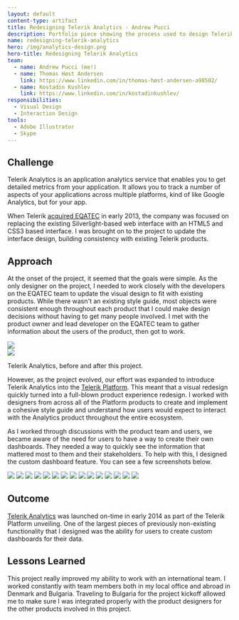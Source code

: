 ```yaml
--- 
layout: default
content-type: artifact 
title: Redesigning Telerik Analytics - Andrew Pucci 
description: Portfolio piece showing the process used to design Telerik Analytics. 
name: redesigning-telerik-analytics 
hero: /img/analytics-design.png 
hero-title: Redesigning Telerik Analytics 
team: 
  - name: Andrew Pucci (me!)
  - name: Thomas Høst Andersen
    link: https://www.linkedin.com/in/thomas-høst-andersen-a98502/
  - name: Kostadin Kushlev
    link: https://www.linkedin.com/in/kostadinkushlev/
responsibilities:
  - Visual Design
  - Interaction Design
tools:
  - Adobe Illustrator
  - Skype
---
```


## Challenge
Telerik Analytics is an application analytics service that enables you to get detailed metrics from your application. It allows you to track a number of aspects of your applications across multiple platforms, kind of like Google Analytics, but for your app. 

When Telerik [acquired EQATEC](http://thenextweb.com/insider/2013/03/07/telerik-acquires-danish-cross-platform-app-analytics-software-maker-eqatec/) in early 2013, the company was focused on replacing the existing Silverlight-based web interface with an HTML5 and CSS3 based interface. I was brought on to the project to update the interface design, building consistency with existing Telerik products.

## Approach 
At the onset of the project, it seemed that the goals were simple. As the only designer on the project, I needed to work closely with the developers on the EQATEC team to update the visual design to fit with existing products. While there wasn't an existing style guide, most objects were consistent enough throughout each product that I could make design decisions without having to get many people involved. I met with the product owner and lead developer on the EQATEC team to gather information about the users of the product, then got to work.

<div class="row">
  <div class="col l6">
    <img class="materialboxed responsive-img" data-caption="http://bristowe.com/blog/2013/10/10/eqatec-monitoring-of-windows-store-apps" src="/img/eqatec-old.png">
  </div>
  <div class="col l6">
    <img class="materialboxed responsive-img" src="/img/LiveMode.png">
  </div>
</div>
<p class="center-align">Telerik Analytics, before and after this project.</p>

However, as the project evolved, our effort was expanded to introduce Telerik Analytics into the [Telerik Platform](http://www.telerik.com/platform). This meant that a visual redesign quickly turned into a full-blown product experience redesign. I worked with designers from across all of the Platform products to create and implement a cohesive style guide and understand how users would expect to interact with the Analytics product throughout the entire ecosystem.

As I worked through discussions with the product team and users, we became aware of the need for users to have a way to create their own dashboards. They needed a way to quickly see the information that mattered most to them and their stakeholders. To help with this, I designed the custom dashboard feature. You can see a few screenshots below.

<div class="carousel carousel-slider">
    <a class="carousel-item" href="#one!"><img src="/img/CustomDashboards-01-CreateFirstDashboard.png"></a>
    <a class="carousel-item" href="#two!"><img src="/img/CustomDashboards-02-CreateDashboardModal.png"></a>
    <a class="carousel-item" href="#three!"><img src="/img/CustomDashboards-03-StartEditing.png"></a>
    <a class="carousel-item" href="#four!"><img src="/img/CustomDashboards-04-SelectFeatures.png"></a>
    <a class="carousel-item" href="#five!"><img src="/img/CustomDashboards-05-DragToGroup.png"></a>
    <a class="carousel-item" href="#six!"><img src="/img/CustomDashboards-06-DragOnTarget.png"></a>
    <a class="carousel-item" href="#seven!"><img src="/img/CustomDashboards-07-HoverOverFeature.png"></a>
    <a class="carousel-item" href="#eight!"><img src="/img/CustomDashboards-08-EditFeatureModal.png"></a>
    <a class="carousel-item" href="#nine!"><img src="/img/CustomDashboards-09-HoverOverGroup.png"></a>
    <a class="carousel-item" href="#ten!"><img src="/img/CustomDashboards-10-GroupSelected.png"></a>
    <a class="carousel-item" href="#eleven!"><img src="/img/CustomDashboards-11-DragToReorder.png"></a>
    <a class="carousel-item" href="#twelve!"><img src="/img/CustomDashboards-12-AddtoCustDash.png"></a>
    <a class="carousel-item" href="#thirteen!"><img src="/img/CustomDashboards-13-AddModal.png"></a>
    <a class="carousel-item" href="#fourteen!"><img src="/img/CustomDashboards-14-SearchFails.png"></a>
    <a class="carousel-item" href="#fifteen!"><img src="/img/CustomDashboards-15-CreateNewDashboard.png"></a>
</div>

## Outcome 
[Telerik Analytics](http://www.telerik.com/analytics) was launched on-time in early 2014 as part of the Telerik Platform unveiling. One of the largest pieces of previously non-existing functionality that I designed was the ability for users to create custom dashboards for their data.

## Lessons Learned 
This project really improved my ability to work with an international team. I worked constantly with team members both in my local office and abroad in Denmark and Bulgaria. Traveling to Bulgaria for the project kickoff allowed me to make sure I was integrated properly with the product designers for the other products involved in this project.